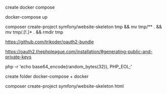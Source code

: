 create docker compose


docker-compose up


composer create-project symfony/website-skeleton tmp && mv tmp/** . &&  mv tmp/.[!.]* . && rmdir tmp




https://github.com/trikoder/oauth2-bundle




https://oauth2.thephpleague.com/installation/#generating-public-and-private-keys

 php -r 'echo base64_encode(random_bytes(32)), PHP_EOL;'



 create folder
 docker-compose + docker

  composer create-project symfony/website-skeleton html